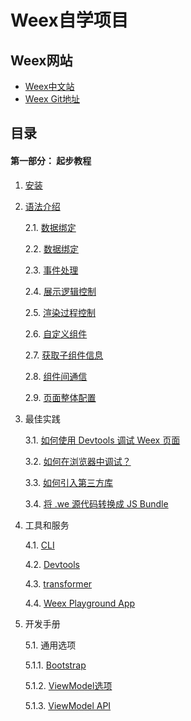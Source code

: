 # Weex自学项目

## Weex网站

* [Weex中文站](http://alibaba.github.io/weex/cn/)
* [Weex Git地址](https://github.com/alibaba/weex)

## 目录

#### 第一部分： 起步教程

1. [安装](./documents/01.tutorial/01.install.md)
2. [语法介绍](./documents/01.tutorial/02.syntax.main.md)

    2.1. [数据绑定](./documents/01.tutorial/03.syntax.data-binding.md)
    
    2.2. [数据绑定](./documents/01.tutorial/04.syntax.style-n-class.md)

    2.3. [事件处理](./documents/01.tutorial/05.syntax.events.md)
    
    2.4. [展示逻辑控制](./documents/01.tutorial/06.syntax.display-logic.md)
    
    2.5. [渲染过程控制](./documents/01.tutorial/07.syntax.render-logic.md)
    
    2.6. [自定义组件](./documents/01.tutorial/08.syntax.composed-component.md)
    
    2.7. [获取子组件信息](./documents/01.tutorial/09.syntax.id.md)
    
    2.8. [组件间通信](./documents/01.tutorial/10.syntax.comm.md)
    
    2.9. [页面整体配置](./documents/01.tutorial/11.syntax.config-n-data.md)
    
3. 最佳实践

    3.1. [如何使用 Devtools 调试 Weex 页面](./documents/01.tutorial/12.how-to.debug-with-devtools.md)
    
    3.2. [如何在浏览器中调试？](./documents/01.tutorial/13.how-to.debug-with-html5.md)
    
    3.3. [如何引入第三方库](./documents/01.tutorial/14.how-to.require-3rd-party-libs.md)
    
    3.4. [将 .we 源代码转换成 JS Bundle](./documents/01.tutorial/15.how-to.transform-code-into-js-bundle.md)

4. 工具和服务

    4.1. [CLI](./documents/02.tools/01.tools.cli.md)
    
    4.2. [Devtools](./documents/02.tools/02.tools.devtools.md)
    
    4.3. [transformer](./documents/02.tools/03.tools.transformer.md)
    
    4.4. [Weex Playground App](./documents/02.tools/04.tools.playground-app.md)
    
5. 开发手册

    5.1. 通用选项
    
    5.1.1. [Bootstrap](./documents/03.references/01.references.bootstrap.md)
    
    5.1.2. [ViewModel选项](./documents/03.references/02.references.component-defs.md)
    
    5.1.3. [ViewModel API](./documents/03.references/03.references.api.md)
   